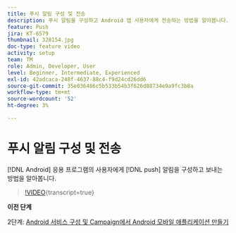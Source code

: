 ```yaml
---
title: 푸시 알림 구성 및 전송
description: 푸시 알림을 구성하고 Android 앱 사용자에게 전송하는 방법을 알아봅니다.
feature: Push
jira: KT-6579
thumbnail: 328154.jpg
doc-type: feature video
activity: setup
team: TM
role: Admin, Developer, User
level: Beginner, Intermediate, Experienced
exl-id: 42adcaca-248f-4637-88c4-f9d24cd26dd6
source-git-commit: 35e036486c5b533b54b3f626d88734e9a9fc3b8a
workflow-type: tm+mt
source-wordcount: '52'
ht-degree: 3%

---
```


# 푸시 알림 구성 및 전송

[!DNL Android] 응용 프로그램의 사용자에게 [!DNL push] 알림을 구성하고 보내는 방법을 알아봅니다.

>[!VIDEO](https://video.tv.adobe.com/v/340721?quality=12&learn=on&captions=kor){transcript=true}

**이전 단계**

2단계: [Android 서비스 구성 및 Campaign에서 Android 모바일 애플리케이션 만들기](/help/tutorial-getting-started-with-push-notifications-for-android/configuring-an-android-service-in-campaign.md)

